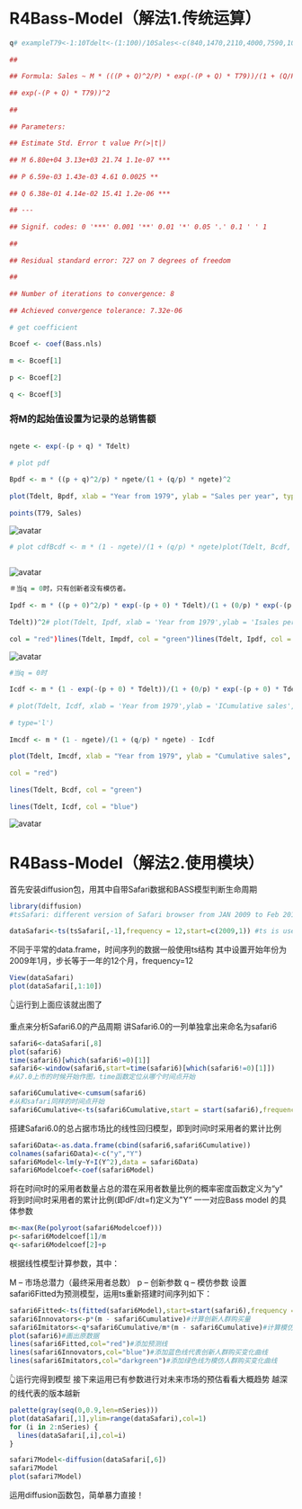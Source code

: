 # R4Bass-Model（解法1.传统运算）

``` R
q# exampleT79<-1:10Tdelt<-(1:100)/10Sales<-c(840,1470,2110,4000,7590,10950,10530,9470,7790,5890)Cusales<-cumsum(Sales)Bass.nls<-nls(Sales~M*(((P+Q)^2/P)*exp(-(P+Q)*T79))/(1+(Q/P)*exp(-(P+Q)*T79))^2,start=list(M=60630,P=0.03,Q=0.38))summary(Bass.nls)
 
##
 
## Formula: Sales ~ M * (((P + Q)^2/P) * exp(-(P + Q) * T79))/(1 + (Q/P) *
 
## exp(-(P + Q) * T79))^2
 
##
 
## Parameters:
 
## Estimate Std. Error t value Pr(>|t|)
 
## M 6.80e+04 3.13e+03 21.74 1.1e-07 ***
 
## P 6.59e-03 1.43e-03 4.61 0.0025 **
 
## Q 6.38e-01 4.14e-02 15.41 1.2e-06 ***
 
## ---
 
## Signif. codes: 0 '***' 0.001 '**' 0.01 '*' 0.05 '.' 0.1 ' ' 1
 
##
 
## Residual standard error: 727 on 7 degrees of freedom
 
##
 
## Number of iterations to convergence: 8
 
## Achieved convergence tolerance: 7.32e-06
 
# get coefficient
 
Bcoef <- coef(Bass.nls)
 
m <- Bcoef[1]
 
p <- Bcoef[2]
 
q <- Bcoef[3]

```

### 将M的起始值设置为记录的总销售额

``` R

ngete <- exp(-(p + q) * Tdelt)
 
# plot pdf
 
Bpdf <- m * ((p + q)^2/p) * ngete/(1 + (q/p) * ngete)^2
 
plot(Tdelt, Bpdf, xlab = "Year from 1979", ylab = "Sales per year", type = "l")
 
points(T79, Sales)

```
![avatar](https://github.com/rockpanda666/R4Bass-Model/blob/main/Sales%20per%20year.png)

``` R
# plot cdfBcdf <- m * (1 - ngete)/(1 + (q/p) * ngete)plot(Tdelt, Bcdf, xlab = "Year from 1979", ylab = "Cumulative sales", type = "l")points(T79, Cusales)
 
```
![avatar](https://github.com/rockpanda666/R4Bass-Model/blob/main/Year%20from%201979.png)


``` R
＃当q = 0时，只有创新者没有模仿者。
 
Ipdf <- m * ((p + 0)^2/p) * exp(-(p + 0) * Tdelt)/(1 + (0/p) * exp(-(p + 0) *
 
Tdelt))^2# plot(Tdelt, Ipdf, xlab = 'Year from 1979',ylab = 'Isales per year',# type='l')Impdf <- Bpdf - Ipdfplot(Tdelt, Bpdf, xlab = "Year from 1979", ylab = "Sales per year", type = "l",
 
col = "red")lines(Tdelt, Impdf, col = "green")lines(Tdelt, Ipdf, col = "blue")
```
![avatar](https://github.com/rockpanda666/R4Bass-Model/blob/main/Isales%20per%20year.png)

``` R
#当q = 0时
 
Icdf <- m * (1 - exp(-(p + 0) * Tdelt))/(1 + (0/p) * exp(-(p + 0) * Tdelt))
 
# plot(Tdelt, Icdf, xlab = 'Year from 1979',ylab = 'ICumulative sales',
 
# type='l')
 
Imcdf <- m * (1 - ngete)/(1 + (q/p) * ngete) - Icdf
 
plot(Tdelt, Imcdf, xlab = "Year from 1979", ylab = "Cumulative sales", type = "l",
 
col = "red")
 
lines(Tdelt, Bcdf, col = "green")
 
lines(Tdelt, Icdf, col = "blue")

```
![avatar](https://github.com/rockpanda666/R4Bass-Model/blob/main/Year%20from%201979_2.png)

# R4Bass-Model（解法2.使用模块）

首先安装diffusion包，用其中自带Safari数据和BASS模型判断生命周期
``` R
library(diffusion)
#tsSafari: different version of Safari browser from JAN 2009 to Feb 2017

dataSafari<-ts(tsSafari[,-1],frequency = 12,start=c(2009,1)) #ts is used to create time-series objects.
```
不同于平常的data.frame，时间序列的数据一般使用ts结构
其中设置开始年份为2009年1月，步长等于一年的12个月，frequency=12

``` R
View(dataSafari)
plot(dataSafari[,1:10])
```
👆运行到上面应该就出图了

重点来分析Safari6.0的产品周期
讲Safari6.0的一列单独拿出来命名为safari6

```R
safari6<-dataSafari[,8]
plot(safari6)
time(safari6)[which(safari6!=0)[1]]
safari6<-window(safari6,start=time(safari6)[which(safari6!=0)[1]])
#从7.0上市的时候开始作图，time函数定位从哪个时间点开始

safari6Cumulative<-cumsum(safari6)
#从和safari同样的时间点开始
safari6Cumulative<-ts(safari6Cumulative,start = start(safari6),frequency = frequency(safari6))
```

搭建Safari6.0的总占据市场比的线性回归模型，即到时间t时采用者的累计比例

``` R
safari6Data<-as.data.frame(cbind(safari6,safari6Cumulative))
colnames(safari6Data)<-c("y","Y")
safari6Model<-lm(y~Y+I(Y^2),data = safari6Data)
safari6Modelcoef<-coef(safari6Model)
```
将在时间t时的采用者数量占总的潜在采用者数量比例的概率密度函数定义为“y"
将到时间t时采用者的累计比例(即dF/dt=f)定义为"Y“
一一对应Bass model 的具体参数

``` R
m<-max(Re(polyroot(safari6Modelcoef)))
p<-safari6Modelcoef[1]/m
q<-safari6Modelcoef[2]+p
```
根据线性模型计算参数，其中：

M – 市场总潜力（最终采用者总数）
p – 创新参数
q – 模仿参数
设置safari6Fitted为预测模型，运用ts重新搭建时间序列如下：
``` R
safari6Fitted<-ts(fitted(safari6Model),start=start(safari6),frequency = frequency(safari6))
safari6Innovators<-p*(m - safari6Cumulative)#计算创新人群购买量
safari6Imitators<-q*safari6Cumulative/m*(m - safari6Cumulative)#计算模仿人群购买量
plot(safari6)#画出原数据
lines(safari6Fitted,col="red")#添加预测线
lines(safari6Innovators,col="blue")#添加蓝色线代表创新人群购买变化曲线
lines(safari6Imitators,col="darkgreen")#添加绿色线为模仿人群购买变化曲线
```
👆运行完得到模型
接下来运用已有参数进行对未来市场的预估看看大概趋势
越深的线代表的版本越新

``` R
palette(gray(seq(0,0.9,len=nSeries)))
plot(dataSafari[,1],ylim=range(dataSafari),col=1) 
for (i in 2:nSeries) {
  lines(dataSafari[,i],col=i)
}

safari7Model<-diffusion(dataSafari[,6])
safari7Model
plot(safari7Model)
```

运用diffusion函数包，简单暴力直接！
